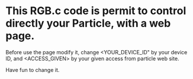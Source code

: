 # This RGB.c code is permit to control directly your Particle, with a web page.

Before use the page modify it, change <YOUR_DEVICE_ID" by your device ID, and <ACCESS_GIVEN> by your given access from particle web site.

Have fun to change it.
